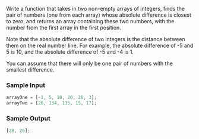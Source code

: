 Write a function that takes in two non-empty arrays of integers, finds the pair of numbers (one from each array) whose absolute difference is closest to zero, and returns an array containing these two numbers, with the number from the first array in the first position.

Note that the absolute difference of two integers is the distance between them on the real number line. For example, the absolute difference of -5 and 5 is 10, and the absolute difference of -5 and -4 is 1.

You can assume that there will only be one pair of numbers with the smallest difference.

### Sample Input

```javascript
arrayOne = [-1, 5, 10, 20, 28, 3];
arrayTwo = [26, 134, 135, 15, 17];
```

### Sample Output

```javascript
[28, 26];
```
